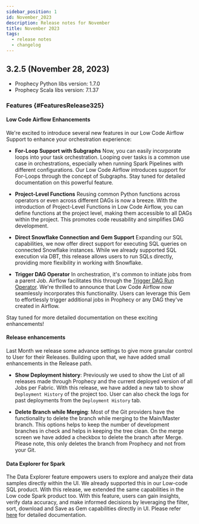 ```yaml
---
sidebar_position: 1
id: November_2023
description: Release notes for November
title: November 2023
tags:
  - release notes
  - changelog
---
```


## 3.2.5 (November 28, 2023)

- Prophecy Python libs version: 1.7.0
- Prophecy Scala libs version: 7.1.37

### Features {#FeaturesRelease325}

#### Low Code Airflow Enhancements

We're excited to introduce several new features in our Low Code Airflow Support to enhance your orchestration experience:

- **For-Loop Support with Subgraphs**
  Now, you can easily incorporate loops into your task orchestration. Looping over tasks is a common use case in orchestrations, especially when running Spark Pipelines with different configurations. Our Low Code Airflow introduces support for For-Loops through the concept of Subgraphs. Stay tuned for detailed documentation on this powerful feature.

- **Project-Level Functions**
  Reusing common Python functions across operators or even across different DAGs is now a breeze. With the introduction of Project-Level Functions in Low Code Airflow, you can define functions at the project level, making them accessible to all DAGs within the project. This promotes code reusability and simplifies DAG development.

- **Direct Snowflake Connection and Gem Support**
  Expanding our SQL capabilities, we now offer direct support for executing SQL queries on connected Snowflake instances. While we already supported SQL execution via DBT, this release allows users to run SQLs directly, providing more flexibility in working with Snowflake.

- **Trigger DAG Operator**
  In orchestration, it's common to initiate jobs from a parent Job. Airflow facilitates this through the [Trigger DAG Run Operator](https://airflow.apache.org/docs/apache-airflow/stable/_api/airflow/operators/trigger_dagrun/index.html). We're thrilled to announce that Low Code Airflow now seamlessly incorporates this functionality. Users can leverage this Gem to effortlessly trigger additional jobs in Prophecy or any DAG they've created in Airflow.

Stay tuned for more detailed documentation on these exciting enhancements!

#### Release enhancements

Last Month we release some advance settings to give more granular control to User for their Releases. Building upon that, we have added small enhancements in the Release path.

- **Show Deployment history**: Previously we used to show the List of all releases made through Prophecy and the current deployed version of all Jobs per Fabric. With this release, we have added a new tab to show `Deployment History` of the project too. User can also check the logs for past deployments from the `Deployment History` tab.

- **Delete Branch while Merging**: Most of the Git providers have the functionality to delete the branch while merging to the Main/Master branch. This options helps to keep the number of development branches in check and helps in keeping the tree clean. On the merge screen we have added a checkbox to delete the branch after Merge. Please note, this only deletes the branch from Prophecy and not from your Git.

#### Data Explorer for Spark

The Data Explorer feature empowers users to explore and analyze their data samples directly within the UI. We already supported this in our Low-code SQL product. With this release, we extended the same capabilities in the Low code Spark product too.
With this feature, users can gain insights, verify data accuracy, and make informed decisions by leveraging the filter, sort, download and Save as Gem capabilities directly in UI. Please refer [here](./../low-code-sql/data-explorer) for detailed documentation.
